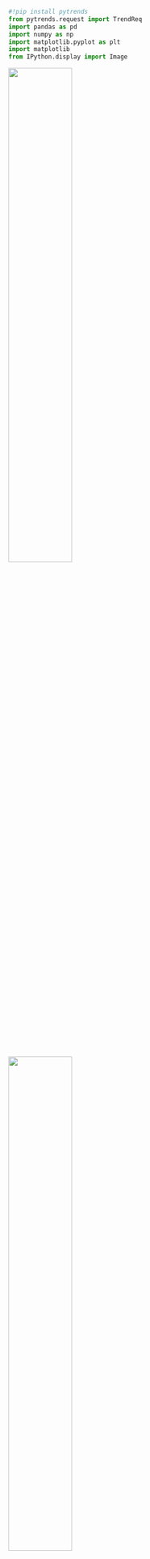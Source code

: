 ```python
#!pip install pytrends
from pytrends.request import TrendReq
import pandas as pd
import numpy as np
import matplotlib.pyplot as plt
import matplotlib
from IPython.display import Image
```

<img src="https://1.bp.blogspot.com/-J0sQ6HQMWfs/X0O_WbrgNYI/AAAAAAAABmY/HkbazKkxfhg2JkHYsPtwpOLq5AV89WxjgCLcBGAsYHQ/s640/d1.png" width="50%">

<img src="https://1.bp.blogspot.com/-IAa8dbnmARc/X0O_X6MOsrI/AAAAAAAABmc/LTt93FOCAJIZYb_dnE_mW4oDOzRNt2tHQCLcBGAsYHQ/s640/d2.png" width=50%>

# **ISS Live feed**
### **International Space Station Current Location**
http://open-notify.org/Open-Notify-API/ISS-Location-Now/

The ISS programme is a joint project between five participating space agencies: NASA (United States), Roscosmos (Russia), JAXA (Japan), ESA (Europe), and CSA (Canada). The ownership and use of the space station is established by intergovernmental treaties and agreements.

The ISS serves as a microgravity and space environment research laboratory in which crew members conduct experiments in biology, physics, astronomy, and other fields.

This is all from Wikipedia.

### **Who are the astronauts on board right now?**

GO TO: http://open-notify.org/


```python
# Who is in space right now?
import requests
r = requests.get(url='http://api.open-notify.org/astros.json')
t=r.json()
print(t)
print(t['number'])
print(t['people'][0]['name'])
print(t['people'][1]['name'])
print(t['people'][2]['name'])
```

    {'number': 3, 'people': [{'craft': 'ISS', 'name': 'Chris Cassidy'}, {'craft': 'ISS', 'name': 'Anatoly Ivanishin'}, {'craft': 'ISS', 'name': 'Ivan Vagner'}], 'message': 'success'}
    3
    Chris Cassidy
    Anatoly Ivanishin
    Ivan Vagner



```python
    r = requests.get(url='http://api.open-notify.org/astros.json')
    point=r.json()
    number=point['number']
    print(number)
    astro=[]
    for i in range(0,number):
        astro.append(point['people'][i]['name'])
    print(astro)
```

    3
    ['Chris Cassidy', 'Anatoly Ivanishin', 'Ivan Vagner']


## Where is the International Space Station right now?

<img src="https://1.bp.blogspot.com/-7VR9GlxYkxA/X0O_Zyrh1aI/AAAAAAAABmg/32e8uGZCkNEV5F4QU2BFcNJHC10k9D8kwCLcBGAsYHQ/s640/d3.png" width=60%>


```python
r = requests.get(url='http://api.open-notify.org/iss-now.json')
space_station_location = (r.json())
print(space_station_location)

space_station_location['iss_position']['latitude']
space_station_location['iss_position']['longitude']
space_station_location['timestamp']
```

    {'timestamp': 1598432463, 'message': 'success', 'iss_position': {'longitude': '163.7154', 'latitude': '-51.5850'}}





    1598432463




```python
# let's plot the ISS current location
# you will need to pip install Basemap - https://matplotlib.org/basemap/users/installing.html
#!sudo apt-get install libgeos-3.5.0
#!sudo apt-get install libgeos-dev
#!sudo pip install https://github.com/matplotlib/basemap/archive/master.zip
from mpl_toolkits.basemap import Basemap

# Set the dimension of the figure
plt.figure(figsize=(16, 8))

# Make the background map
m=Basemap(llcrnrlon=-180, llcrnrlat=-65,urcrnrlon=180,urcrnrlat=80)
m.drawmapboundary(fill_color='#A6CAE0', linewidth=0)
m.fillcontinents(color='grey', alpha=0.3)
m.drawcoastlines(linewidth=0.1, color="white")


m.scatter(float(space_station_location['iss_position']['longitude']), 
          float(space_station_location['iss_position']['latitude']), 
          s=500, alpha=0.4,color='blue')

 
plt.title('International Space Station Location' , fontsize=30) 
```




    Text(0.5, 1.0, 'International Space Station Location')




![png](output_9_1.png)


# **Collect data - try to let it run over**
We know that it orbits 15.5 perday, so let it run at least 2 hours to collect enough data to see it go around the earth once.


```python
record_data = True
if record_data == True:
    import datetime
    date_to_print = datetime.datetime.now().strftime("%Y%m%d%H%M%S")

    import time
    starttime=time.time()


    space_station_data = []
    while True: 
        r = requests.get(url='http://api.open-notify.org/iss-now.json')
        space_station_location = (r.json())
        print(space_station_location)

        space_station_data.append([space_station_location['timestamp'],
                                space_station_location['iss_position']['latitude'],
                                space_station_location['iss_position']['longitude']
                                ])

        # dump copy to file
        tmp_space_station_data_df = pd.DataFrame(space_station_data, columns=['timestamp','latitude', 'longitude',])
        tmp_space_station_data_df.to_csv('ISS_location_' + date_to_print + '.csv', index=None)
        
        # safety break
        if len(space_station_data) > 600:
            break
            
        # let it sleep 60 seconds
        # https://stackoverflow.com/questions/474528/what-is-the-best-way-to-repeatedly-execute-a-function-every-x-seconds-in-python
        time.sleep(60.0 - ((time.time() - starttime) % 60.0))
```

    {'timestamp': 1598278430, 'iss_position': {'longitude': '-147.3252', 'latitude': '31.8861'}, 'message': 'success'}
    {'timestamp': 1598278490, 'iss_position': {'longitude': '-144.1312', 'latitude': '34.4923'}, 'message': 'success'}
    {'timestamp': 1598278550, 'iss_position': {'longitude': '-140.7481', 'latitude': '36.9754'}, 'message': 'success'}
    {'timestamp': 1598278610, 'iss_position': {'longitude': '-137.0943', 'latitude': '39.3597'}, 'message': 'success'}
    {'timestamp': 1598278670, 'iss_position': {'longitude': '-133.1724', 'latitude': '41.6044'}, 'message': 'success'}
    {'timestamp': 1598278730, 'iss_position': {'longitude': '-128.9606', 'latitude': '43.6874'}, 'message': 'success'}
    {'timestamp': 1598278790, 'iss_position': {'longitude': '-124.4422', 'latitude': '45.5845'}, 'message': 'success'}
    {'timestamp': 1598278850, 'iss_position': {'longitude': '-119.6505', 'latitude': '47.2565'}, 'message': 'success'}
    {'timestamp': 1598278910, 'iss_position': {'longitude': '-114.5098', 'latitude': '48.7045'}, 'message': 'success'}
    {'timestamp': 1598278970, 'iss_position': {'longitude': '-109.0806', 'latitude': '49.8865'}, 'message': 'success'}
    {'timestamp': 1598279030, 'iss_position': {'longitude': '-103.4021', 'latitude': '50.7779'}, 'message': 'success'}
    {'timestamp': 1598279090, 'iss_position': {'longitude': '-97.5833', 'latitude': '51.3545'}, 'message': 'success'}
    {'timestamp': 1598279150, 'iss_position': {'longitude': '-91.6029', 'latitude': '51.6116'}, 'message': 'success'}
    {'timestamp': 1598279210, 'iss_position': {'longitude': '-85.5984', 'latitude': '51.5362'}, 'message': 'success'}
    {'timestamp': 1598279270, 'iss_position': {'longitude': '-79.6595', 'latitude': '51.1304'}, 'message': 'success'}
    {'timestamp': 1598279330, 'iss_position': {'longitude': '-73.9179', 'latitude': '50.4120'}, 'message': 'success'}
    {'timestamp': 1598279390, 'iss_position': {'longitude': '-68.3463', 'latitude': '49.3863'}, 'message': 'success'}
    {'timestamp': 1598279450, 'iss_position': {'longitude': '-63.0445', 'latitude': '48.0809'}, 'message': 'success'}
    {'timestamp': 1598279510, 'iss_position': {'longitude': '-58.0434', 'latitude': '46.5217'}, 'message': 'success'}
    {'timestamp': 1598279570, 'iss_position': {'longitude': '-53.3562', 'latitude': '44.7359'}, 'message': 'success'}
    {'timestamp': 1598279630, 'iss_position': {'longitude': '-49.0161', 'latitude': '42.7675'}, 'message': 'success'}
    {'timestamp': 1598279690, 'iss_position': {'longitude': '-44.9385', 'latitude': '40.6090'}, 'message': 'success'}
    {'timestamp': 1598279750, 'iss_position': {'longitude': '-41.1413', 'latitude': '38.2991'}, 'message': 'success'}
    {'timestamp': 1598279810, 'iss_position': {'longitude': '-37.6011', 'latitude': '35.8587'}, 'message': 'success'}
    {'timestamp': 1598279870, 'iss_position': {'longitude': '-34.2929', 'latitude': '33.3064'}, 'message': 'success'}
    {'timestamp': 1598279930, 'iss_position': {'longitude': '-31.2161', 'latitude': '30.6808'}, 'message': 'success'}
    {'timestamp': 1598279990, 'iss_position': {'longitude': '-28.2949', 'latitude': '27.9521'}, 'message': 'success'}
    {'timestamp': 1598280050, 'iss_position': {'longitude': '-25.5325', 'latitude': '25.1544'}, 'message': 'success'}
    {'timestamp': 1598280110, 'iss_position': {'longitude': '-22.9069', 'latitude': '22.2984'}, 'message': 'success'}
    {'timestamp': 1598280170, 'iss_position': {'longitude': '-20.4186', 'latitude': '19.4186'}, 'message': 'success'}
    {'timestamp': 1598280230, 'iss_position': {'longitude': '-18.0070', 'latitude': '16.4746'}, 'message': 'success'}
    {'timestamp': 1598280290, 'iss_position': {'longitude': '-15.6761', 'latitude': '13.4985'}, 'message': 'success'}
    {'timestamp': 1598280350, 'iss_position': {'longitude': '-13.4094', 'latitude': '10.4968'}, 'message': 'success'}
    {'timestamp': 1598280410, 'iss_position': {'longitude': '-11.1917', 'latitude': '7.4761'}, 'message': 'success'}
    {'timestamp': 1598280470, 'iss_position': {'longitude': '-9.0264', 'latitude': '4.4673'}, 'message': 'success'}
    {'timestamp': 1598280530, 'iss_position': {'longitude': '-6.8632', 'latitude': '1.4258'}, 'message': 'success'}
    {'timestamp': 1598280590, 'iss_position': {'longitude': '-4.7068', 'latitude': '-1.6178'}, 'message': 'success'}
    {'timestamp': 1598280650, 'iss_position': {'longitude': '-2.5433', 'latitude': '-4.6583'}, 'message': 'success'}
    {'timestamp': 1598280710, 'iss_position': {'longitude': '-0.3776', 'latitude': '-7.6647'}, 'message': 'success'}
    {'timestamp': 1598280770, 'iss_position': {'longitude': '1.8407', 'latitude': '-10.6820'}, 'message': 'success'}



    ---------------------------------------------------------------------------

    KeyboardInterrupt                         Traceback (most recent call last)

    <ipython-input-32-d7ba924d2496> in <module>()
         29         # let it sleep 60 seconds
         30         # https://stackoverflow.com/questions/474528/what-is-the-best-way-to-repeatedly-execute-a-function-every-x-seconds-in-python
    ---> 31         time.sleep(60.0 - ((time.time() - starttime) % 60.0))
    

    KeyboardInterrupt: 


# **Visualize the historical data**


```python
# load historical data
iss_flight_record = pd.read_csv('ISS_location_20200824141350.csv')
# translate timestamp into readable
from datetime import datetime
date_time = [datetime.fromtimestamp(dt) for dt in iss_flight_record['timestamp']] 

# add teh date_time to a new column in our data frame iss_flight_record
iss_flight_record['date'] = date_time

# add an plot size from oldest to newest
iss_flight_record['index'] = range(1,len(iss_flight_record)+1)
 
iss_flight_record.head()
```




<div>
<style scoped>
    .dataframe tbody tr th:only-of-type {
        vertical-align: middle;
    }

    .dataframe tbody tr th {
        vertical-align: top;
    }

    .dataframe thead th {
        text-align: right;
    }
</style>
<table border="1" class="dataframe">
  <thead>
    <tr style="text-align: right;">
      <th></th>
      <th>timestamp</th>
      <th>latitude</th>
      <th>longitude</th>
      <th>date</th>
      <th>index</th>
    </tr>
  </thead>
  <tbody>
    <tr>
      <th>0</th>
      <td>1598278430</td>
      <td>31.8861</td>
      <td>-147.3252</td>
      <td>2020-08-24 14:13:50</td>
      <td>1</td>
    </tr>
    <tr>
      <th>1</th>
      <td>1598278490</td>
      <td>34.4923</td>
      <td>-144.1312</td>
      <td>2020-08-24 14:14:50</td>
      <td>2</td>
    </tr>
    <tr>
      <th>2</th>
      <td>1598278550</td>
      <td>36.9754</td>
      <td>-140.7481</td>
      <td>2020-08-24 14:15:50</td>
      <td>3</td>
    </tr>
    <tr>
      <th>3</th>
      <td>1598278610</td>
      <td>39.3597</td>
      <td>-137.0943</td>
      <td>2020-08-24 14:16:50</td>
      <td>4</td>
    </tr>
    <tr>
      <th>4</th>
      <td>1598278670</td>
      <td>41.6044</td>
      <td>-133.1724</td>
      <td>2020-08-24 14:17:50</td>
      <td>5</td>
    </tr>
  </tbody>
</table>
</div>




```python
# you will need to pip install Basemap - https://matplotlib.org/basemap/users/installing.html
from mpl_toolkits.basemap import Basemap

# Set the dimension of the figure
plt.figure(figsize=(16, 8))

# Make the background map
m=Basemap(llcrnrlon=-180, llcrnrlat=-65,urcrnrlon=180,urcrnrlat=80)
m.drawmapboundary(fill_color='#A6CAE0', linewidth=0)
m.fillcontinents(color='grey', alpha=0.3)
m.drawcoastlines(linewidth=0.1, color="white")

 
 
m.scatter(iss_flight_record['longitude'], 
          iss_flight_record['latitude'], 
          s=iss_flight_record['index'] , alpha=0.4,color='blue')

 
plt.title('International Space Station Location' , fontsize=30)
```




    Text(0.5, 1.0, 'International Space Station Location')




![png](output_14_1.png)

